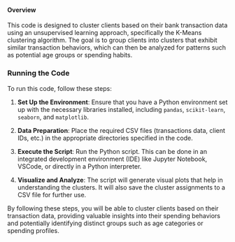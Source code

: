 #### Overview
This code is designed to cluster clients based on their bank transaction data using an unsupervised learning approach, specifically the K-Means clustering algorithm. The goal is to group clients into clusters that exhibit similar transaction behaviors, which can then be analyzed for patterns such as potential age groups or spending habits.


### Running the Code

To run this code, follow these steps:

1. **Set Up the Environment**: Ensure that you have a Python environment set up with the necessary libraries installed, including `pandas`, `scikit-learn`, `seaborn`, and `matplotlib`.

2. **Data Preparation**: Place the required CSV files (transactions data, client IDs, etc.) in the appropriate directories specified in the code.

3. **Execute the Script**: Run the Python script. This can be done in an integrated development environment (IDE) like Jupyter Notebook, VSCode, or directly in a Python interpreter.

4. **Visualize and Analyze**: The script will generate visual plots that help in understanding the clusters. It will also save the cluster assignments to a CSV file for further use.

By following these steps, you will be able to cluster clients based on their transaction data, providing valuable insights into their spending behaviors and potentially identifying distinct groups such as age categories or spending profiles.
